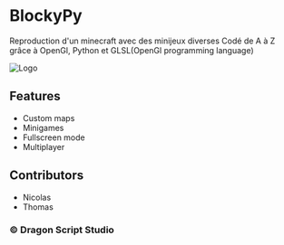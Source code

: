 
# BlockyPy 

Reproduction d'un minecraft avec des minijeux diverses
Codé de A à Z grâce à OpenGl, Python et GLSL(OpenGl programming language)

![Logo](https://raw.githubusercontent.com/Nicocrafti0102/BlockyPy/refs/heads/main/icon.ico)
## Features

- Custom maps
- Minigames
- Fullscreen mode
- Multiplayer


## Contributors

- Nicolas
- Thomas





### © Dragon Script Studio